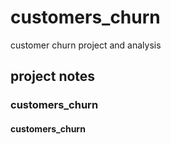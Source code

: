# customers_churn
customer churn project and analysis

## project notes

### customers_churn

#### customers_churn
